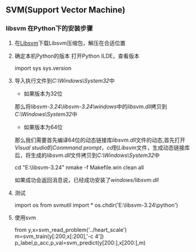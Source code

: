 ## SVM(Support Vector Machine)


### libsvm 在Python下的安装步骤
1.  在[Libsvm](https://www.csie.ntu.edu.tw/~cjlin/libsvm/)下载Libsvm压缩包，解压在合适位置

1.  确定本机Python的版本
    打开Python ILDE，查看版本

    import sys
    sys.version

1.  导入执行文件到*C:\Windows\System32*中

    - 如果版本为32位

    那么将*libsvm-3.24\libsvm-3.24\windows*中的*libsvm.dll*拷贝到*C:\Windows\System32*中

    - 如果版本为64位

    那么我们需要首先编译64位的动态链接库*libsvm.dll*文件的动态,首先打开*Visual studio*的*Conmmand prompt*，*cd*到*Libsvm*文件，生成动态链接库后，将生成的*libsvm.dll*文件拷贝到*C:\Windows\System32*中

    cd "E:\libsvm-3.24"
    nmake -f Makefile.win clean all

    如果成功会返回消息说，已经成功安装了*windows/libsvm.dll*

1.  测试

    import os
    from svmutil import *
    os.chdir('E:\libsvm-3.24\python')

1.  使用svm

    from y,x=svm_read_problem('../heart_scale')
    m=svm_train(y[:200,x[:200],'-c 4'])
    p_label,p_acc,p_val=svm_predict(y[200:],x[200:],m) 


